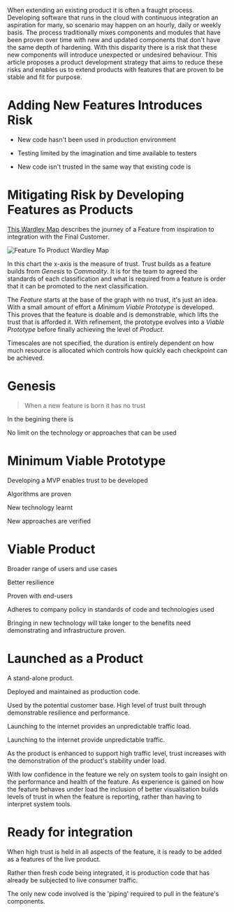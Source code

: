 When extending an existing product it is often a fraught process. Developing software that runs in the cloud with continuous integration an aspiration for many, so scenario may happen on an hourly, daily or weekly basis. The process traditionally mixes components and modules that have been proven over time with new and updated components that don't have the same depth of hardening. With this disparity there is a risk that these new components will introduce unexpected or undesired behaviour. This article proposes a product development strategy that aims to reduce these risks and enables us to extend products with features that are proven to be stable and fit for purpose.

# Adding New Features Introduces Risk

- New code hasn't been used in production environment

- Testing limited by the imagination and time available to testers

- New code isn't trusted in the same way that existing code is



# Mitigating Risk by Developing Features as Products

[This Wardley Map](https://en.wikipedia.org/wiki/Wardley_map) describes the journey of a Feature from inspiration to integration with the Final Customer.

![Feature To Product Wardley Map](E:\PGRepos\BlogArticles\developing-features-as-products\images\FeatureToProductWardleyMap02.png)

In this chart the x-axis is the measure of trust. Trust builds as a feature builds from _Genesis_ to _Commodity_. It is for the team to agreed the standards of each classification and what is required from a feature is order that it can be promoted to the next classification.

The _Feature_ starts at the base of the graph with no trust, it's just an idea. With a small amount of effort a _Minimum Viable Prototype_ is developed. This proves that the feature is doable and is demonstrable, which lifts the trust that is afforded it. With refinement, the prototype evolves into a _Viable Prototype_ before finally achieving the level of _Product_. 

Timescales are not specified, the duration is entirely dependent on how much resource is allocated which controls how quickly each checkpoint can be achieved.

# Genesis

> When a new feature is born it has no trust

In the begining there is 

No limit on the technology or approaches that can be used



# Minimum Viable Prototype

Developing a MVP enables trust to be developed

Algorithms are proven

New technology learnt

New approaches are verified

# Viable Product

Broader range of users and use cases

Better resilience

Proven with end-users

Adheres to company policy in standards of code and technologies used

Bringing in new technology will take longer to the benefits need demonstrating and infrastructure proven. 

# Launched as a Product

A stand-alone product.

Deployed and maintained as production code.

Used by the potential customer base.
High level of trust built through demonstrable resilience and performance.

Launching to the internet provides an unpredictable traffic load.

Launching to the internet provide unpredictable traffic.

As the product is enhanced to support high traffic level, trust increases with the demonstration of the product's stability under load.

With low confidence in the feature we rely on system tools to gain insight on the performance and health of the feature. As experience is gained on how the feature behaves under load the inclusion of better visualisation builds levels of trust in when the feature is reporting, rather than having to interpret system tools.

# Ready for integration

When high trust is held in all aspects of the feature, it is ready to be added as a features of the live product.

Rather then fresh code being integrated, it is production code that has already be subjected to live consumer traffic.

The only new code involved is the 'piping' required to pull in the feature's components.